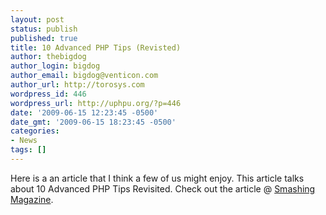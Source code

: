 ```yaml
---
layout: post
status: publish
published: true
title: 10 Advanced PHP Tips (Revisted)
author: thebigdog
author_login: bigdog
author_email: bigdog@venticon.com
author_url: http://torosys.com
wordpress_id: 446
wordpress_url: http://uphpu.org/?p=446
date: '2009-06-15 12:23:45 -0500'
date_gmt: '2009-06-15 18:23:45 -0500'
categories:
- News
tags: []
---
```

<p>Here is a an article that I think a few of us might enjoy. This article talks about 10 Advanced PHP Tips Revisited. Check out the article @ <a href="http://www.smashingmagazine.com/2009/03/24/10-useful-php-tips-revisited/">Smashing Magazine</a>.</p>
